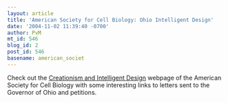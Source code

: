 ```yaml
---
layout: article
title: 'American Society for Cell Biology: Ohio Intelligent Design'
date: '2004-11-02 11:39:40 -0700'
author: PvM
mt_id: 546
blog_id: 2
post_id: 546
basename: american_societ
---
```

Check out the [Creationism and Intelligent Design](http://www.ascb.org/publicpolicy/creationism.html) webpage of the American Society for Cell Biology with some interesting links to letters sent to the Governor of Ohio and petitions.

